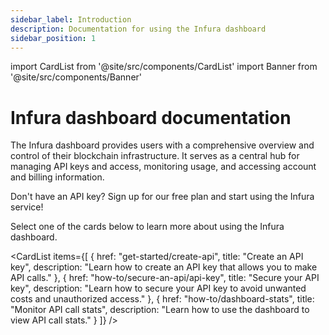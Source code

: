 ```yaml
---
sidebar_label: Introduction
description: Documentation for using the Infura dashboard
sidebar_position: 1
---
```


import CardList from '@site/src/components/CardList'
import Banner from '@site/src/components/Banner'

# Infura dashboard documentation

The Infura dashboard provides users with a comprehensive overview and control of their blockchain infrastructure. It serves
as a central hub for managing API keys and access, monitoring usage, and accessing account and billing information.

<Banner>
Don't have an API key? Sign up for our free plan and start using the Infura service! 
</Banner>

Select one of the cards below to learn more about using the Infura dashboard.

<CardList
  items={[
    {
      href: "get-started/create-api",
      title: "Create an API key",
      description: "Learn how to create an API key that allows you to make API calls."
    },
    {
      href: "how-to/secure-an-api/api-key",
      title: "Secure your API key",
      description: "Learn how to secure your API key to avoid unwanted costs and unauthorized access."
    },
    {
      href: "how-to/dashboard-stats",
      title: "Monitor API call stats",
      description: "Learn how to use the dashboard to view API call stats."
    }
  ]}
/>